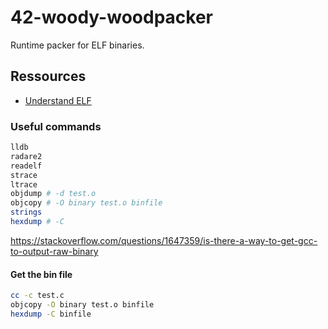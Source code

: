 # 42-woody-woodpacker

Runtime packer for ELF binaries.

## Ressources

- [Understand ELF](https://docs.oracle.com/cd/E23824_01/html/819-0690/chapter6-79797.html)

### Useful commands

```bash
lldb
radare2
readelf
strace
ltrace
objdump # -d test.o
objcopy # -O binary test.o binfile
strings
hexdump # -C
```

https://stackoverflow.com/questions/1647359/is-there-a-way-to-get-gcc-to-output-raw-binary

#### Get the bin file

```bash
cc -c test.c
objcopy -O binary test.o binfile
hexdump -C binfile 
```


